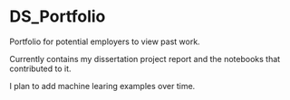 # DS_Portfolio
Portfolio for potential employers to view past work.

Currently contains my dissertation project report and the notebooks that contributed to it.

I plan to add machine learing examples over time.
